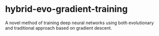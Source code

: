 # hybrid-evo-gradient-training
A novel method of training deep neural networks using both evolutionary and traditional approach based on gradient descent.
